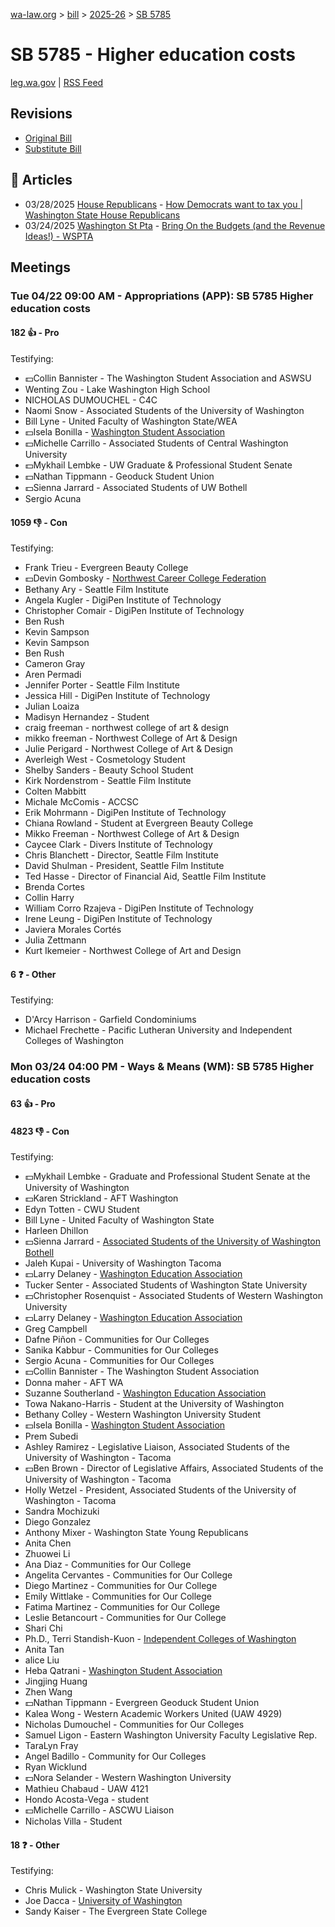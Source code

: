 [wa-law.org](/) > [bill](/bill/) > [2025-26](/bill/2025-26/) > [SB 5785](/bill/2025-26/sb/5785/)

# SB 5785 - Higher education costs
[leg.wa.gov](https://app.leg.wa.gov/billsummary?BillNumber=5785&Year=2025&Initiative=false) | [RSS Feed](./rss.xml)

## Revisions
* [Original Bill](1/)
* [Substitute Bill](S/)

## 📰 Articles
* 03/28/2025 [House Republicans](/org/house_republicans/) - [How Democrats want to tax you | Washington State House Republicans](http://houserepublicans.wa.gov/how-democrats-want-to-tax-you/#:~:text=Senate%20Bill%205785)
* 03/24/2025 [Washington St Pta](/org/washington_st_pta/) - [Bring On the Budgets (and the Revenue Ideas!) - WSPTA](https://www.wastatepta.org/bring-on-the-budgets-and-the-revenue-ideas/#:~:text=SB%205785)

## Meetings
### Tue 04/22 09:00 AM - Appropriations (APP): SB 5785 Higher education costs
#### 182 👍 - Pro
Testifying:
* 💵Collin Bannister - The Washington Student Association and ASWSU
* Wenting Zou - Lake Washington High School
* NICHOLAS DUMOUCHEL - C4C
* Naomi Snow - Associated Students of the University of Washington
* Bill Lyne - United Faculty of Washington State/WEA
* 💵Isela Bonilla - [Washington Student Association](/org/washington_student_association/)
* 💵Michelle Carrillo - Associated Students of Central Washington University
* 💵Mykhail Lembke - UW Graduate & Professional Student Senate
* 💵Nathan Tippmann - Geoduck Student Union
* 💵Sienna Jarrard - Associated Students of UW Bothell
* Sergio Acuna

#### 1059 👎 - Con
Testifying:
* Frank Trieu - Evergreen Beauty College
* 💵Devin Gombosky - [Northwest Career College Federation](/org/northwest_career_college_federation/)
* Bethany Ary - Seattle Film Institute
* Angela Kugler - DigiPen Institute of Technology
* Christopher Comair - DigiPen Institute of Technology
* Ben Rush
* Kevin Sampson
* Kevin Sampson
* Ben Rush
* Cameron Gray
* Aren Permadi
* Jennifer Porter - Seattle Film Institute
* Jessica Hill - DigiPen Institute of Technology
* Julian Loaiza
* Madisyn Hernandez - Student
* craig freeman - northwest college of art & design
* mikko freeman - Northwest College of Art & Design
* Julie Perigard - Northwest College of Art & Design
* Averleigh West - Cosmetology Student
* Shelby Sanders - Beauty School Student
* Kirk Nordenstrom - Seattle Film Institute
* Colten Mabbitt
* Michale McComis - ACCSC
* Erik Mohrmann - DigiPen Institute of Technology
* Chiana Rowland - Student at Evergreen Beauty College
* Mikko Freeman - Northwest College of Art & Design
* Caycee Clark - Divers Institute of Technology
* Chris Blanchett - Director, Seattle Film Institute
* David Shulman - President, Seattle Film Institute
* Ted Hasse - Director of Financial Aid, Seattle Film Institute
* Brenda Cortes
* Collin Harry
* William Corro Rzajeva - DigiPen Institute of Technology
* Irene Leung - DigiPen Institute of Technology
* Javiera Morales Cortés
* Julia Zettmann
* Kurt Ikemeier - Northwest College of Art and Design

#### 6 ❓ - Other
Testifying:
* D'Arcy Harrison - Garfield Condominiums
* Michael Frechette - Pacific Lutheran University and Independent Colleges of Washington

### Mon 03/24 04:00 PM - Ways & Means (WM): SB 5785 Higher education costs
#### 63 👍 - Pro

#### 4823 👎 - Con
Testifying:
* 💵Mykhail Lembke - Graduate and Professional Student Senate at the University of Washington
* 💵Karen Strickland - AFT Washington
* Edyn Totten - CWU Student
* Bill Lyne - United Faculty of Washington State
* Harleen Dhillon
* 💵Sienna Jarrard - [Associated Students of the University of Washington Bothell](/org/associated_students_of_the_university_of_washington_bothell/)
* Jaleh Kupai - University of Washington Tacoma
* 💵Larry Delaney - [Washington Education Association](/org/washington_education_association/)
* Tucker Senter - Associated Students of Washington State University
* 💵Christopher Rosenquist - Associated Students of Western Washington University
* 💵Larry Delaney - [Washington Education Association](/org/washington_education_association/)
* Greg Campbell
* Dafne Piñon - Communities for Our Colleges
* Sanika Kabbur - Communities for Our Colleges
* Sergio Acuna - Communities for Our Colleges
* 💵Collin Bannister - The Washington Student Association
* Donna maher - AFT WA
* Suzanne Southerland - [Washington Education Association](/org/washington_education_association/)
* Towa Nakano-Harris - Student at the University of Washington
* Bethany Colley - Western Washington University Student
* 💵Isela Bonilla - [Washington Student Association](/org/washington_student_association/)
* Prem Subedi
* Ashley Ramirez - Legislative Liaison, Associated Students of the University of Washington - Tacoma
* 💵Ben Brown - Director of Legislative Affairs, Associated Students of the University of Washington - Tacoma
* Holly Wetzel - President, Associated Students of the University of Washington - Tacoma
* Sandra Mochizuki
* Diego Gonzalez
* Anthony Mixer - Washington State Young Republicans
* Anita Chen
* Zhuowei Li
* Ana Diaz - Communities for Our College
* Angelita Cervantes - Communities for Our College
* Diego Martinez - Communities for Our College
* Emily Wittlake - Communities for Our College
* Fatima Martinez - Communities for Our College
* Leslie Betancourt - Communities for Our College
* Shari Chi
* Ph.D., Terri Standish-Kuon - [Independent Colleges of Washington](/org/independent_colleges_of_washington/)
* Anita Tan
* alice Liu
* Heba Qatrani - [Washington Student Association](/org/washington_student_association/)
* Jingjing Huang
* Zhen Wang
* 💵Nathan Tippmann - Evergreen Geoduck Student Union
* Kalea Wong - Western Academic Workers United (UAW 4929)
* Nicholas Dumouchel - Communities for Our Colleges
* Samuel Ligon - Eastern Washington University Faculty Legislative Rep.
* TaraLyn Fray
* Angel Badillo - Community for Our Colleges
* Ryan Wicklund
* 💵Nora Selander - Western Washington University
* Mathieu Chabaud - UAW 4121
* Hondo Acosta-Vega - student
* 💵Michelle Carrillo - ASCWU Liaison
* Nicholas Villa - Student

#### 18 ❓ - Other
Testifying:
* Chris Mulick - Washington State University
* Joe Dacca - [University of Washington](/org/university_of_washington/)
* Sandy Kaiser - The Evergreen State College
